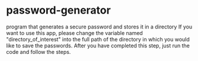 # password-generator
 program that generates a secure password and stores it in a directory
If you want to use this app, please change the variable named "directory_of_interest" into the full path of the directory in which you would like to save the passwords. 
After you have completed this step, just run the code and follow the steps.
